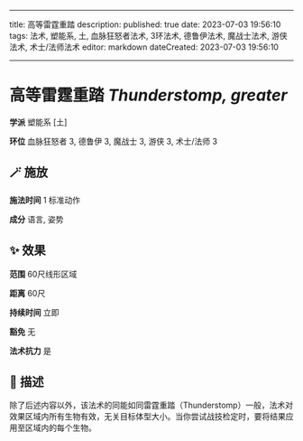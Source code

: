 
---
title: 高等雷霆重踏
description: 
published: true
date: 2023-07-03 19:56:10
tags: 法术, 塑能系, 土, 血脉狂怒者法术, 3环法术, 德鲁伊法术, 魔战士法术, 游侠法术, 术士/法师法术
editor: markdown
dateCreated: 2023-07-03 19:56:10

---

# **高等雷霆重踏** *Thunderstomp, greater*

**学派** 塑能系 \[土\] 

**环位** 血脉狂怒者 3, 德鲁伊 3, 魔战士 3, 游侠 3, 术士/法师 3

## 🪄 施放

**施法时间** 1 标准动作

**成分** 语言, 姿势

## ✨ 效果  

**范围** 60尺线形区域

**距离** 60尺  

**持续时间** 立即 

**豁免** 无

**法术抗力** 是

## 📖 描述

除了后述内容以外，该法术的同能如同雷霆重踏（Thunderstomp）一般，法术对效果区域内所有生物有效，无关目标体型大小。当你尝试战技检定时，要将结果应用至区域内的每个生物。
    